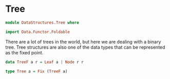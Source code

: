 # Tree

```hs
module DataStructures.Tree where

import Data.Functor.Foldable
```

There are a lot of trees in the world, but here we are dealing with a binary tree. Tree structures are also one of the data types that can be represented as the fixed point.


```hs
data TreeF a r = Leaf a | Node r r

type Tree a = Fix (TreeF a)
```
